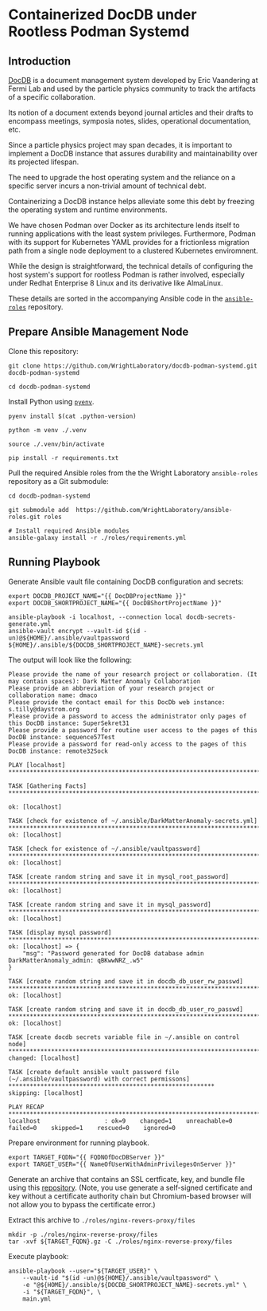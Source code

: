 # Containerized DocDB under Rootless Podman Systemd

## Introduction

[DocDB](https://github.com/ericvaandering/DocDB.git) is a document management system developed by Eric Vaandering at Fermi Lab and used by the particle physics community to track the artifacts of a specific collaboration.

Its notion of a document extends beyond journal articles and their drafts to encompass meetings, symposia notes, slides, operational documentation, etc.

Since a particle physics project may span decades, it is important to implement a DocDB instance that assures durability and maintainability over its projected lifespan.

The need to upgrade the host operating system and the reliance on a specific server incurs a non-trivial amount of technical debt.

Containerizing a DocDB instance helps alleviate some this debt by freezing the operating system and runtime environments.

We have chosen Podman over Docker as its architecture lends itself to running applications with the least system privileges.
Furthermore, Podman with its support for Kubernetes YAML provides for a frictionless migration path from a single node deployment to a clustered Kubernetes enviromnent.

While the design is straightforward, the technical details of configuring the host system's support for rootless Podman is rather involved, especially under Redhat Enterprise 8 Linux and its derivative like AlmaLinux.

These details are sorted in the accompanying Ansible code in the [`ansible-roles`](https://github.com/WrightLaboratory/ansible-roles.git) repository.

## Prepare Ansible Management Node

Clone this repository:

```
git clone https://github.com/WrightLaboratory/docdb-podman-systemd.git docdb-podman-systemd

cd docdb-podman-systemd
```

Install Python using [`pyenv`](https://github.com/pyenv/pyenv).

```
pyenv install $(cat .python-version)

python -m venv ./.venv

source ./.venv/bin/activate

pip install -r requirements.txt
```

Pull the required Ansible roles from the the Wright Laboratory `ansible-roles` repository as a Git submodule:


```
cd docdb-podman-systemd

git submodule add  https://github.com/WrightLaboratory/ansible-roles.git roles

# Install required Ansible modules
ansible-galaxy install -r ./roles/requirements.yml
```

## Running Playbook

Generate Ansible vault file containing DocDB configuration and secrets:

```
export DOCDB_PROJECT_NAME="{{ DocDBProjectName }}"
export DOCDB_SHORTPROJECT_NAME="{{ DocDBShortProjectName }}"

ansible-playbook -i localhost, --connection local docdb-secrets-generate.yml
ansible-vault encrypt --vault-id $(id -un)@${HOME}/.ansible/vaultpassword ${HOME}/.ansible/${DOCDB_SHORTPROJECT_NAME}-secrets.yml
```

The output will look like the following:

```
Please provide the name of your research project or collaboration. (It may contain spaces): Dark Matter Anomaly Collaboration
Please provide an abbreviation of your research project or collaboration name: dmaco      
Please provide the contact email for this DocDb web instance: s.tilly@daystrom.org
Please provide a password to access the administrator only pages of this DocDB instance: SuperSekret31
Please provide a password for routine user access to the pages of this DocDB instance: sequence57Test
Please provide a password for read-only access to the pages of this DocDB instance: remote32Sock

PLAY [localhost] **********************************************************************************************************************************************

TASK [Gathering Facts] ****************************************************************************************************************************************

ok: [localhost]

TASK [check for existence of ~/.ansible/DarkMatterAnomaly-secrets.yml] ****************************************************************************************
ok: [localhost]

TASK [check for existence of ~/.ansible/vaultpassword] ********************************************************************************************************
ok: [localhost]

TASK [create random string and save it in mysql_root_password] ************************************************************************************************
ok: [localhost]

TASK [create random string and save it in mysql_password] *****************************************************************************************************
ok: [localhost]

TASK [display mysql password] *********************************************************************************************************************************
ok: [localhost] => {
    "msg": "Password generated for DocDB database admin DarkMatterAnomaly_admin: qBKwwNRZ_.w5"
}

TASK [create random string and save it in docdb_db_user_rw_passwd] ********************************************************************************************
ok: [localhost]

TASK [create random string and save it in docdb_db_user_ro_passwd] ********************************************************************************************
ok: [localhost]

TASK [create docdb secrets variable file in ~/.ansible on control node] ***************************************************************************************
changed: [localhost]

TASK [create default ansible vault password file (~/.ansible/vaultpassword) with correct permissons] **********************************************************
skipping: [localhost]

PLAY RECAP ****************************************************************************************************************************************************
localhost                  : ok=9    changed=1    unreachable=0    failed=0    skipped=1    rescued=0    ignored=0   
```

Prepare environment for running playbook.

```
export TARGET_FQDN="{{ FQDNOfDocDBServer }}"
export TARGET_USER="{{ NameOfUserWithAdminPrivilegesOnServer }}"
```

Generate an archive that contains an SSL certficate, key, and bundle file using this [repository](https://github.com/vbalbarin/cert-manager.git).
(Note, you use generate a self-signed certificate and key without a certificate authority chain but Chromium-based browser will not allow you to bypass the certificate error.)

Extract this archive to `./roles/nginx-revers-proxy/files`

```
mkdir -p ./roles/nginx-reverse-proxy/files
tar -xvf ${TARGET_FQDN}.gz -C ./roles/nginx-reverse-proxy/files
```

Execute playbook:

```
ansible-playbook --user="${TARGET_USER}" \
    --vault-id "$(id -un)@${HOME}/.ansible/vaultpassword" \
    -e "@${HOME}/.ansible/${DOCDB_SHORTPROJECT_NAME}-secrets.yml" \
    -i "${TARGET_FQDN}", \
    main.yml
```